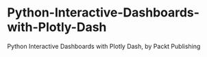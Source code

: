 


# Python-Interactive-Dashboards-with-Plotly-Dash
Python Interactive Dashboards with Plotly Dash, by Packt Publishing
